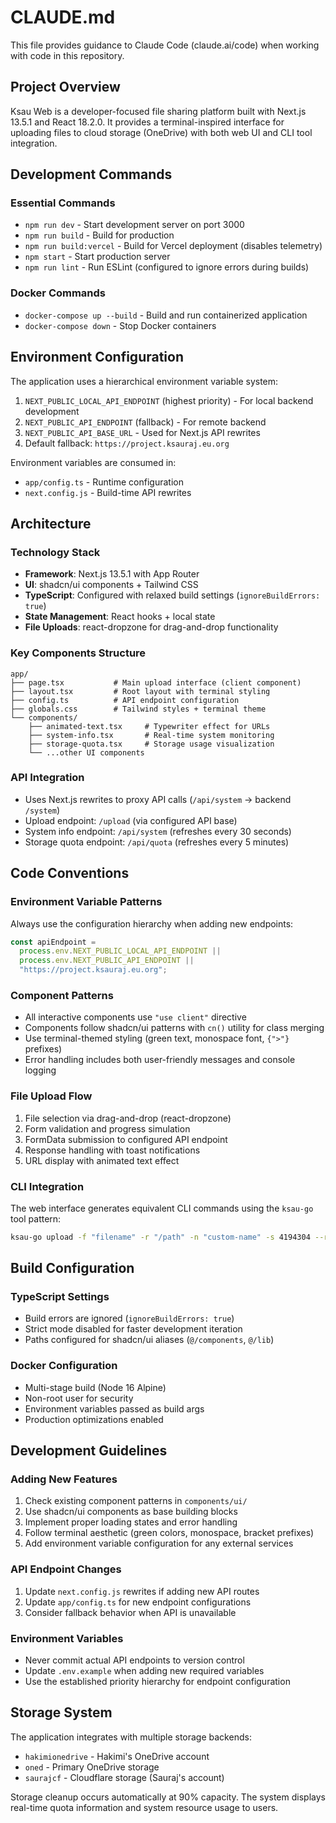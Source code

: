 # CLAUDE.md

This file provides guidance to Claude Code (claude.ai/code) when working with code in this repository.

## Project Overview

Ksau Web is a developer-focused file sharing platform built with Next.js 13.5.1 and React 18.2.0. It provides a terminal-inspired interface for uploading files to cloud storage (OneDrive) with both web UI and CLI tool integration.

## Development Commands

### Essential Commands

- `npm run dev` - Start development server on port 3000
- `npm run build` - Build for production
- `npm run build:vercel` - Build for Vercel deployment (disables telemetry)
- `npm start` - Start production server
- `npm run lint` - Run ESLint (configured to ignore errors during builds)

### Docker Commands

- `docker-compose up --build` - Build and run containerized application
- `docker-compose down` - Stop Docker containers

## Environment Configuration

The application uses a hierarchical environment variable system:

1. `NEXT_PUBLIC_LOCAL_API_ENDPOINT` (highest priority) - For local backend development
2. `NEXT_PUBLIC_API_ENDPOINT` (fallback) - For remote backend
3. `NEXT_PUBLIC_API_BASE_URL` - Used for Next.js API rewrites
4. Default fallback: `https://project.ksauraj.eu.org`

Environment variables are consumed in:

- `app/config.ts` - Runtime configuration
- `next.config.js` - Build-time API rewrites

## Architecture

### Technology Stack

- **Framework**: Next.js 13.5.1 with App Router
- **UI**: shadcn/ui components + Tailwind CSS
- **TypeScript**: Configured with relaxed build settings (`ignoreBuildErrors: true`)
- **State Management**: React hooks + local state
- **File Uploads**: react-dropzone for drag-and-drop functionality

### Key Components Structure

```
app/
├── page.tsx           # Main upload interface (client component)
├── layout.tsx         # Root layout with terminal styling
├── config.ts          # API endpoint configuration
├── globals.css        # Tailwind styles + terminal theme
└── components/
    ├── animated-text.tsx     # Typewriter effect for URLs
    ├── system-info.tsx       # Real-time system monitoring
    ├── storage-quota.tsx     # Storage usage visualization
    └── ...other UI components
```

### API Integration

- Uses Next.js rewrites to proxy API calls (`/api/system` → backend `/system`)
- Upload endpoint: `/upload` (via configured API base)
- System info endpoint: `/api/system` (refreshes every 30 seconds)
- Storage quota endpoint: `/api/quota` (refreshes every 5 minutes)

## Code Conventions

### Environment Variable Patterns

Always use the configuration hierarchy when adding new endpoints:

```typescript
const apiEndpoint =
  process.env.NEXT_PUBLIC_LOCAL_API_ENDPOINT ||
  process.env.NEXT_PUBLIC_API_ENDPOINT ||
  "https://project.ksauraj.eu.org";
```

### Component Patterns

- All interactive components use `"use client"` directive
- Components follow shadcn/ui patterns with `cn()` utility for class merging
- Use terminal-themed styling (green text, monospace font, `{">"}` prefixes)
- Error handling includes both user-friendly messages and console logging

### File Upload Flow

1. File selection via drag-and-drop (react-dropzone)
2. Form validation and progress simulation
3. FormData submission to configured API endpoint
4. Response handling with toast notifications
5. URL display with animated text effect

### CLI Integration

The web interface generates equivalent CLI commands using the `ksau-go` tool pattern:

```bash
ksau-go upload -f "filename" -r "/path" -n "custom-name" -s 4194304 --remote-config oned
```

## Build Configuration

### TypeScript Settings

- Build errors are ignored (`ignoreBuildErrors: true`)
- Strict mode disabled for faster development iteration
- Paths configured for shadcn/ui aliases (`@/components`, `@/lib`)

### Docker Configuration

- Multi-stage build (Node 16 Alpine)
- Non-root user for security
- Environment variables passed as build args
- Production optimizations enabled

## Development Guidelines

### Adding New Features

1. Check existing component patterns in `components/ui/`
2. Use shadcn/ui components as base building blocks
3. Implement proper loading states and error handling
4. Follow terminal aesthetic (green colors, monospace, bracket prefixes)
5. Add environment variable configuration for any external services

### API Endpoint Changes

1. Update `next.config.js` rewrites if adding new API routes
2. Update `app/config.ts` for new endpoint configurations
3. Consider fallback behavior when API is unavailable

### Environment Variables

- Never commit actual API endpoints to version control
- Update `.env.example` when adding new required variables
- Use the established priority hierarchy for endpoint configuration

## Storage System

The application integrates with multiple storage backends:

- `hakimionedrive` - Hakimi's OneDrive account
- `oned` - Primary OneDrive storage
- `saurajcf` - Cloudflare storage (Sauraj's account)

Storage cleanup occurs automatically at 90% capacity. The system displays real-time quota information and system resource usage to users.
